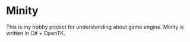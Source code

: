 # Minity

This is my hobby project for understanding about game engine. Minity is written in C# + OpenTK.